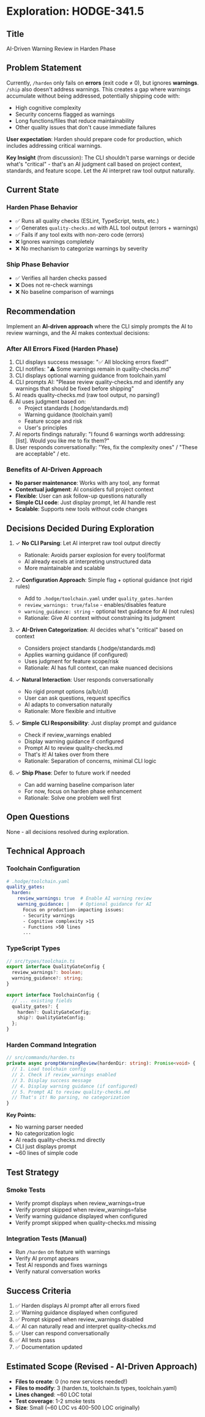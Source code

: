 # Exploration: HODGE-341.5

## Title
AI-Driven Warning Review in Harden Phase

## Problem Statement

Currently, `/harden` only fails on **errors** (exit code ≠ 0), but ignores **warnings**. `/ship` also doesn't address warnings. This creates a gap where warnings accumulate without being addressed, potentially shipping code with:
- High cognitive complexity
- Security concerns flagged as warnings
- Long functions/files that reduce maintainability
- Other quality issues that don't cause immediate failures

**User expectation**: Harden should prepare code for production, which includes addressing critical warnings.

**Key Insight** (from discussion): The CLI shouldn't parse warnings or decide what's "critical" - that's an AI judgment call based on project context, standards, and feature scope. Let the AI interpret raw tool output naturally.

## Current State

### Harden Phase Behavior
- ✅ Runs all quality checks (ESLint, TypeScript, tests, etc.)
- ✅ Generates `quality-checks.md` with ALL tool output (errors + warnings)
- ✅ Fails if any tool exits with non-zero code (errors)
- ❌ Ignores warnings completely
- ❌ No mechanism to categorize warnings by severity

### Ship Phase Behavior
- ✅ Verifies all harden checks passed
- ❌ Does not re-check warnings
- ❌ No baseline comparison of warnings

## Recommendation

Implement an **AI-driven approach** where the CLI simply prompts the AI to review warnings, and the AI makes contextual decisions:

### After All Errors Fixed (Harden Phase)
1. CLI displays success message: "✅ All blocking errors fixed!"
2. CLI notifies: "⚠️ Some warnings remain in quality-checks.md"
3. CLI displays optional warning guidance from toolchain.yaml
4. CLI prompts AI: "Please review quality-checks.md and identify any warnings that should be fixed before shipping"
5. AI reads quality-checks.md (raw tool output, no parsing!)
6. AI uses judgment based on:
   - Project standards (.hodge/standards.md)
   - Warning guidance (toolchain.yaml)
   - Feature scope and risk
   - User's principles
7. AI reports findings naturally: "I found 6 warnings worth addressing: [list]. Would you like me to fix them?"
8. User responds conversationally: "Yes, fix the complexity ones" / "These are acceptable" / etc.

### Benefits of AI-Driven Approach
- **No parser maintenance**: Works with any tool, any format
- **Contextual judgment**: AI considers full project context
- **Flexible**: User can ask follow-up questions naturally
- **Simple CLI code**: Just display prompt, let AI handle rest
- **Scalable**: Supports new tools without code changes

## Decisions Decided During Exploration

1. ✓ **No CLI Parsing**: Let AI interpret raw tool output directly
   - Rationale: Avoids parser explosion for every tool/format
   - AI already excels at interpreting unstructured data
   - More maintainable and scalable

2. ✓ **Configuration Approach**: Simple flag + optional guidance (not rigid rules)
   - Add to `.hodge/toolchain.yaml` under `quality_gates.harden`
   - `review_warnings: true/false` - enables/disables feature
   - `warning_guidance: string` - optional text guidance for AI (not rules)
   - Rationale: Give AI context without constraining its judgment

3. ✓ **AI-Driven Categorization**: AI decides what's "critical" based on context
   - Considers project standards (.hodge/standards.md)
   - Applies warning guidance (if configured)
   - Uses judgment for feature scope/risk
   - Rationale: AI has full context, can make nuanced decisions

4. ✓ **Natural Interaction**: User responds conversationally
   - No rigid prompt options (a/b/c/d)
   - User can ask questions, request specifics
   - AI adapts to conversation naturally
   - Rationale: More flexible and intuitive

5. ✓ **Simple CLI Responsibility**: Just display prompt and guidance
   - Check if review_warnings enabled
   - Display warning guidance if configured
   - Prompt AI to review quality-checks.md
   - That's it! AI takes over from there
   - Rationale: Separation of concerns, minimal CLI logic

6. ✓ **Ship Phase**: Defer to future work if needed
   - Can add warning baseline comparison later
   - For now, focus on harden phase enhancement
   - Rationale: Solve one problem well first

## Open Questions

None - all decisions resolved during exploration.

## Technical Approach

### Toolchain Configuration
```yaml
# .hodge/toolchain.yaml
quality_gates:
  harden:
    review_warnings: true  # Enable AI warning review
    warning_guidance: |    # Optional guidance for AI
      Focus on production-impacting issues:
      - Security warnings
      - Cognitive complexity >15
      - Functions >50 lines
      ...
```

### TypeScript Types
```typescript
// src/types/toolchain.ts
export interface QualityGateConfig {
  review_warnings?: boolean;
  warning_guidance?: string;
}

export interface ToolchainConfig {
  // ... existing fields
  quality_gates?: {
    harden?: QualityGateConfig;
    ship?: QualityGateConfig;
  };
}
```

### Harden Command Integration
```typescript
// src/commands/harden.ts
private async promptWarningReview(hardenDir: string): Promise<void> {
  // 1. Load toolchain config
  // 2. Check if review_warnings enabled
  // 3. Display success message
  // 4. Display warning guidance (if configured)
  // 5. Prompt AI to review quality-checks.md
  // That's it! No parsing, no categorization
}
```

**Key Points:**
- No warning parser needed
- No categorization logic
- AI reads quality-checks.md directly
- CLI just displays prompt
- ~60 lines of simple code

## Test Strategy

### Smoke Tests
- Verify prompt displays when review_warnings=true
- Verify prompt skipped when review_warnings=false
- Verify warning guidance displayed when configured
- Verify prompt skipped when quality-checks.md missing

### Integration Tests (Manual)
- Run `/harden` on feature with warnings
- Verify AI prompt appears
- Test AI responds and fixes warnings
- Verify natural conversation works

## Success Criteria

1. ✅ Harden displays AI prompt after all errors fixed
2. ✅ Warning guidance displayed when configured
3. ✅ Prompt skipped when review_warnings disabled
4. ✅ AI can naturally read and interpret quality-checks.md
5. ✅ User can respond conversationally
6. ✅ All tests pass
7. ✅ Documentation updated

## Estimated Scope (Revised - AI-Driven Approach)

- **Files to create**: 0 (no new services needed!)
- **Files to modify**: 3 (harden.ts, toolchain.ts types, toolchain.yaml)
- **Lines changed**: ~60 LOC total
- **Test coverage**: 1-2 smoke tests
- **Size**: Small (~60 LOC vs 400-500 LOC originally)
